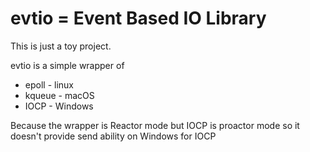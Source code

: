 # evtio = Event Based IO Library

This is just a toy project.

evtio is a simple wrapper of 
- epoll - linux
- kqueue - macOS
- IOCP - Windows

Because the wrapper is Reactor mode but IOCP is proactor mode so it doesn't provide send ability on Windows for IOCP